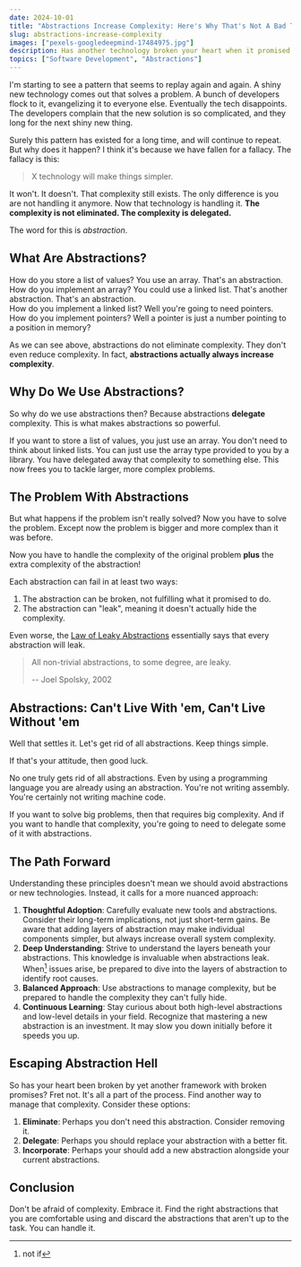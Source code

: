```yaml
---
date: 2024-10-01
title: "Abstractions Increase Complexity: Here's Why That's Not A Bad Thing"
slug: abstractions-increase-complexity
images: ["pexels-googledeepmind-17484975.jpg"]
description: Has another technology broken your heart when it promised to make things simpler? Abstractions don't reduce complexity, they delegate it. 
topics: ["Software Development", "Abstractions"]
---
```

I'm starting to see a pattern that seems to replay again and again. A shiny new technology comes out that solves a problem. A bunch of developers flock to it, evangelizing it to everyone else. Eventually the tech disappoints. The developers complain that the new solution is so complicated, and they long for the next shiny new thing. 

Surely this pattern has existed for a long time, and will continue to repeat. But why does it happen? I think it's because we have fallen for a fallacy. The fallacy is this: 

> X technology will make things simpler. 

It won't. It doesn't. That complexity still exists. The only difference is you are not handling it anymore. Now that technology is handling it. **The complexity is not eliminated. The complexity is delegated.**

The word for this is *abstraction*. 

## What Are Abstractions? 
How do you store a list of values? You use an array. That's an abstraction.<br>
How do you implement an array? You could use a linked list. That's another abstraction. That's an abstraction.<br>
How do you implement a linked list? Well you're going to need pointers.<br>
How do you implement pointers? Well a pointer is just a number pointing to a position in memory? 

As we can see above, abstractions do not eliminate complexity. They don't even reduce complexity. In fact, **abstractions actually always increase complexity**. 

## Why Do We Use Abstractions? 
So why do we use abstractions then? Because abstractions **delegate** complexity. This is what makes abstractions so powerful. 

If you want to store a list of values, you just use an array. You don't need to think about linked lists. You can just use the array type provided to you by a library. You have delegated away that complexity to something else. This now frees you to tackle larger, more complex problems. 

## The Problem With Abstractions
But what happens if the problem isn't really solved? Now you have to solve the problem. Except now the problem is bigger and more complex than it was before. 

Now you have to handle the complexity of the original problem **plus** the extra complexity of the abstraction! 

Each abstraction can fail in at least two ways: 
1. The abstraction can be broken, not fulfilling what it promised to do. 
2. The abstraction can "leak", meaning it doesn't actually hide the complexity. 

Even worse, the [Law of Leaky Abstractions](https://www.laws-of-software.com//laws/leaky-astractions/) essentially says that every abstraction will leak. 

>All non-trivial abstractions, to some degree, are leaky.
>
>-- Joel Spolsky, 2002

## Abstractions: Can't Live With 'em, Can't Live Without 'em
Well that settles it. Let's get rid of all abstractions. Keep things simple. 

If that's your attitude, then good luck. 

No one truly gets rid of all abstractions. Even by using a programming language you are already using an abstraction. You're not writing assembly. You're certainly not writing machine code. 

If you want to solve big problems, then that requires big complexity. And if you want to handle that complexity, you're going to need to delegate some of it with abstractions. 

## The Path Forward

Understanding these principles doesn't mean we should avoid abstractions or new technologies. Instead, it calls for a more nuanced approach:

1. **Thoughtful Adoption**: Carefully evaluate new tools and abstractions. Consider their long-term implications, not just short-term gains. Be aware that adding layers of abstraction may make individual components simpler, but always increase overall system complexity.
2. **Deep Understanding**: Strive to understand the layers beneath your abstractions. This knowledge is invaluable when abstractions leak. When[^1] issues arise, be prepared to dive into the layers of abstraction to identify root causes.
3. **Balanced Approach**: Use abstractions to manage complexity, but be prepared to handle the complexity they can't fully hide.
4. **Continuous Learning**: Stay curious about both high-level abstractions and low-level details in your field. Recognize that mastering a new abstraction is an investment. It may slow you down initially before it speeds you up.

[^1]: not if

## Escaping Abstraction Hell
So has your heart been broken by yet another framework with broken promises? Fret not. It's all a part of the process. Find another way to manage that complexity. Consider these options: 
1. **Eliminate**: Perhaps you don't need this abstraction. Consider removing it. 
2. **Delegate**: Perhaps you should replace your abstraction with a better fit. 
3. **Incorporate**: Perhaps your should add a new abstraction alongside your current abstractions.   

## Conclusion
Don't be afraid of complexity. Embrace it. Find the right abstractions that you are comfortable using and discard the abstractions that aren't up to the task. You can handle it. 

